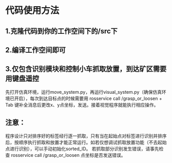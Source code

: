 # 代码使用方法

## 1.克隆代码到你的工作空间下的/src下

## 2.编译工作空间即可

## 3.仅包含识别模块和控制小车抓取放置，到达矿区需要用键盘遥控
先打开仿真环境，运行move_system.py，再运行visual_system.py（确保仿真环境已开启），每次到达目标点的时候需要用 rosservice call /grasp_or_loosen + Tab 键补全消息后更改x、y点坐标，发送。接着视觉程序就能执行相应操作。

## 注意：
程序设计只对排序好的标签经行逐一抓取，只有当在起始点对标签进行识别并排序后，按顺序执行抓取和放置才能正常运行。如若仅想调试抓取放置功能（不去起始点进行识别），可以手动初始化sorted_ID。
若抓取部分识别发生错误，请事先检查 rosservice call /grasp_or_loosen 点坐标是否发送错误。
